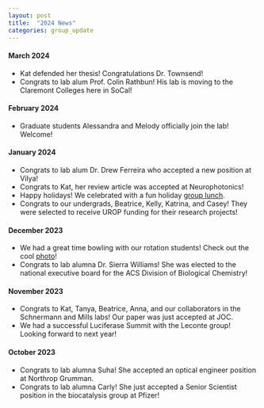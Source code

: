 ```yaml
---
layout: post
title:  "2024 News"
categories: group_update
---
```

#### March 2024
- Kat defended her thesis! Congratulations Dr. Townsend!
- Congrats to lab alum Prof. Colin Rathbun! His lab is moving to the Claremont Colleges here in SoCal!

#### February 2024
- Graduate students Alessandra and Melody officially join the lab! Welcome!

#### January 2024
- Congrats to lab alum Dr. Drew Ferreira who accepted a new position at Vilya!
- Congrats to Kat, her review article was accepted at Neurophotonics!
- Happy holidays! We celebrated with a fun holiday [group lunch](https://www.flickr.com/photos/194141943@N06).
- Congrats to our undergrads, Beatrice, Kelly, Katrina, and Casey! They were selected to receive UROP funding for their research projects!

#### December 2023
- We had a great time bowling with our rotation students! Check out the cool [photo](https://www.flickr.com/photos/194141943@N06)!
- Congrats to lab alumna Dr. Sierra Williams! She was elected to the national executive board for the ACS Division of Biological Chemistry!

#### November 2023
- Congrats to Kat, Tanya, Beatrice, Anna, and our collaborators in the Schnermann and Mills labs! Our paper was just accepted at JOC.
- We had a successful Luciferase Summit with the Leconte group! Looking forward to next year!

#### October 2023
- Congrats to lab alumna Suha! She accepted an optical engineer position at Northrop Grumman.
- Congrats to lab alumna Carly! She just accepted a Senior Scientist position in the biocatalysis group at Pfizer!
